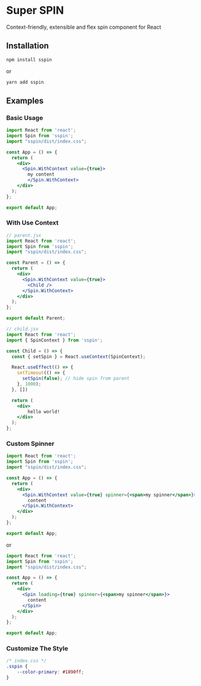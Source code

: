 # Super SPIN

Context-friendly, extensible and flex spin component for React

## Installation

```bash
npm install sspin
```

or

```bash
yarn add sspin
```

## Examples

### Basic Usage

```jsx
import React from 'react';
import Spin from 'sspin';
import "sspin/dist/index.css";

const App = () => {
  return (
    <div>
      <Spin.WithContext value={true}>
        my content
        </Spin.WithContext>
    </div>
  );
};

export default App;
```

### With Use Context

```jsx
// parent.jsx
import React from 'react';
import Spin from 'sspin';
import "sspin/dist/index.css";

const Parent = () => {
  return (
    <div>
      <Spin.WithContext value={true}>
        <Child />
      </Spin.WithContext>
    </div>
  );
};

export default Parent;

// child.jsx
import React from 'react';
import { SpinContext } from 'sspin';

const Child = () => {
  const { setSpin } = React.useContext(SpinContext);

  React.useEffect(() => {
    setTimeout(() => {
      setSpin(false); // hide spin from parent
    }, 1000);
  }, [])

  return (
    <div>
        hello world!
    </div>
  );
};
```

### Custom Spinner

```jsx
import React from 'react';
import Spin from 'sspin';
import "sspin/dist/index.css";

const App = () => {
  return (
    <div>
      <Spin.WithContext value={true} spinner={<span>my spinner</span>}>
        content
      </Spin.WithContext>
    </div>
  );
};

export default App;
```

or

```jsx
import React from 'react';
import Spin from 'sspin';
import "sspin/dist/index.css";

const App = () => {
  return (
    <div>
      <Spin loading={true} spinner={<span>my spinner</span>}>
        content
      </Spin>
    </div>
  );
};

export default App;
```

### Customize The Style

```css
/* index.css */
.sspin {
    --color-primary: #1890ff;
}
```
